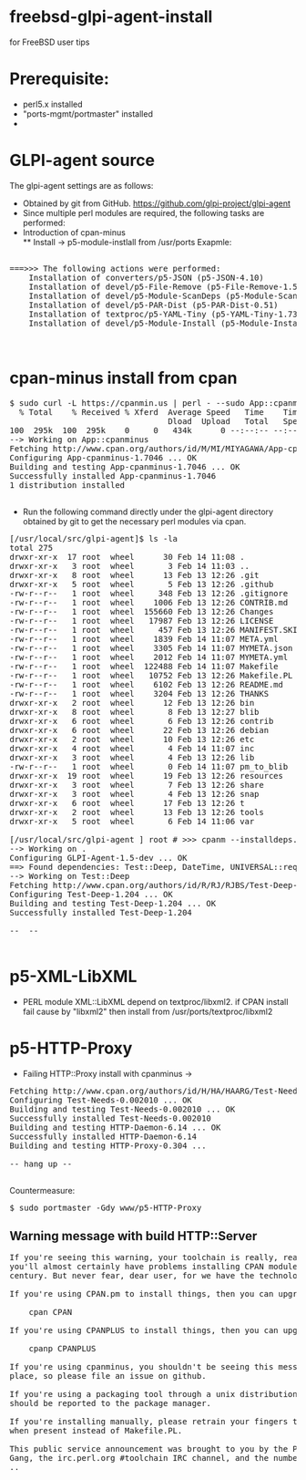 # freebsd-glpi-agent-install
for  FreeBSD user tips

# Prerequisite:

* perl5.x installed
* "ports-mgmt/portmaster" installed 
* 

# GLPI-agent source
The glpi-agent settings are as follows: 

* Obtained by git from GitHub. 
https://github.com/glpi-project/glpi-agent 
* Since multiple perl modules are required, the following tasks are performed: 
* Introduction of cpan-minus  
**  Install → p5-module-instlall from /usr/ports 
Exapmle:
<pre>

===>>> The following actions were performed:
	Installation of converters/p5-JSON (p5-JSON-4.10)
	Installation of devel/p5-File-Remove (p5-File-Remove-1.58)
	Installation of devel/p5-Module-ScanDeps (p5-Module-ScanDeps-1.31)
	Installation of devel/p5-PAR-Dist (p5-PAR-Dist-0.51)
	Installation of textproc/p5-YAML-Tiny (p5-YAML-Tiny-1.73)
	Installation of devel/p5-Module-Install (p5-Module-Install-1.19)


</pre>
# cpan-minus install from cpan

<pre>
$ sudo curl -L https://cpanmin.us | perl - --sudo App::cpanminus 
  % Total    % Received % Xferd  Average Speed   Time    Time     Time  Current
                                 Dload  Upload   Total   Spent    Left  Speed
100  295k  100  295k    0     0   434k      0 --:--:-- --:--:-- --:--:--  433k
--> Working on App::cpanminus
Fetching http://www.cpan.org/authors/id/M/MI/MIYAGAWA/App-cpanminus-1.7046.tar.gz ... OK
Configuring App-cpanminus-1.7046 ... OK
Building and testing App-cpanminus-1.7046 ... OK
Successfully installed App-cpanminus-1.7046
1 distribution installed

</pre>

* Run the following command directly under the glpi-agent directory obtained by git to get the necessary perl modules via cpan. 
<pre>
[/usr/local/src/glpi-agent]$ ls -la
total 275
drwxr-xr-x  17 root  wheel      30 Feb 14 11:08 .
drwxr-xr-x   3 root  wheel       3 Feb 14 11:03 ..
drwxr-xr-x   8 root  wheel      13 Feb 13 12:26 .git
drwxr-xr-x   5 root  wheel       5 Feb 13 12:26 .github
-rw-r--r--   1 root  wheel     348 Feb 13 12:26 .gitignore
-rw-r--r--   1 root  wheel    1006 Feb 13 12:26 CONTRIB.md
-rw-r--r--   1 root  wheel  155660 Feb 13 12:26 Changes
-rw-r--r--   1 root  wheel   17987 Feb 13 12:26 LICENSE
-rw-r--r--   1 root  wheel     457 Feb 13 12:26 MANIFEST.SKIP
-rw-r--r--   1 root  wheel    1839 Feb 14 11:07 META.yml
-rw-r--r--   1 root  wheel    3305 Feb 14 11:07 MYMETA.json
-rw-r--r--   1 root  wheel    2012 Feb 14 11:07 MYMETA.yml
-rw-r--r--   1 root  wheel  122488 Feb 14 11:07 Makefile
-rw-r--r--   1 root  wheel   10752 Feb 13 12:26 Makefile.PL
-rw-r--r--   1 root  wheel    6102 Feb 13 12:26 README.md
-rw-r--r--   1 root  wheel    3204 Feb 13 12:26 THANKS
drwxr-xr-x   2 root  wheel      12 Feb 13 12:26 bin
drwxr-xr-x   8 root  wheel       8 Feb 13 12:27 blib
drwxr-xr-x   6 root  wheel       6 Feb 13 12:26 contrib
drwxr-xr-x   6 root  wheel      22 Feb 13 12:26 debian
drwxr-xr-x   2 root  wheel      10 Feb 13 12:26 etc
drwxr-xr-x   4 root  wheel       4 Feb 14 11:07 inc
drwxr-xr-x   3 root  wheel       4 Feb 13 12:26 lib
-rw-r--r--   1 root  wheel       0 Feb 14 11:07 pm_to_blib
drwxr-xr-x  19 root  wheel      19 Feb 13 12:26 resources
drwxr-xr-x   3 root  wheel       7 Feb 13 12:26 share
drwxr-xr-x   3 root  wheel       4 Feb 13 12:26 snap
drwxr-xr-x   6 root  wheel      17 Feb 13 12:26 t
drwxr-xr-x   2 root  wheel      13 Feb 13 12:26 tools
drwxr-xr-x   5 root  wheel       6 Feb 14 11:06 var

[/usr/local/src/glpi-agent ] root # >>> cpanm --installdeps.
--> Working on .
Configuring GLPI-Agent-1.5-dev ... OK
==> Found dependencies: Test::Deep, DateTime, UNIVERSAL::require, File::Which, IPC::Run, Text::Template, IO::Capture::Stderr, Test::Exception, File::Copy::Recursive, Net::IP, LWP::Protocol::https, HTTP::Server::Simple::Authen, Test::NoWarnings, Parallel::ForkManager, HTTP::Server::Simple, Test::MockObject, Cpanel::JSON::XS, HTTP::Proxy, Test::Compile, LWP::UserAgent, Data::UUID, XML::LibXML, Test::MockModule
--> Working on Test::Deep
Fetching http://www.cpan.org/authors/id/R/RJ/RJBS/Test-Deep-1.204.tar.gz ... OK
Configuring Test-Deep-1.204 ... OK
Building and testing Test-Deep-1.204 ... OK
Successfully installed Test-Deep-1.204

-- <snip> --

</pre>

# p5-XML-LibXML 
* PERL module XML::LibXML depend on textproc/libxml2. if CPAN install fail cause by "libxml2" then install from /usr/ports/textproc/libxml2

# p5-HTTP-Proxy
* Failing HTTP::Proxy install with cpanminus  -> 
<pre>
Fetching http://www.cpan.org/authors/id/H/HA/HAARG/Test-Needs-0.002010.tar.gz ... OK
Configuring Test-Needs-0.002010 ... OK
Building and testing Test-Needs-0.002010 ... OK
Successfully installed Test-Needs-0.002010
Building and testing HTTP-Daemon-6.14 ... OK
Successfully installed HTTP-Daemon-6.14
Building and testing HTTP-Proxy-0.304 ... 

-- hang up --

</pre>
 
Countermeasure:
<pre>
$ sudo portmaster -Gdy www/p5-HTTP-Proxy
</pre>

## Warning message with build HTTP::Server ## 

<pre>
If you're seeing this warning, your toolchain is really, really old* and
you'll almost certainly have problems installing CPAN modules from this
century. But never fear, dear user, for we have the technology to fix this!

If you're using CPAN.pm to install things, then you can upgrade it using:

    cpan CPAN

If you're using CPANPLUS to install things, then you can upgrade it using:

    cpanp CPANPLUS

If you're using cpanminus, you shouldn't be seeing this message in the first
place, so please file an issue on github.

If you're using a packaging tool through a unix distribution, this issue
should be reported to the package manager.

If you're installing manually, please retrain your fingers to run Build.PL
when present instead of Makefile.PL.

This public service announcement was brought to you by the Perl Toolchain
Gang, the irc.perl.org #toolchain IRC channel, and the number 42.
..

</pre>
